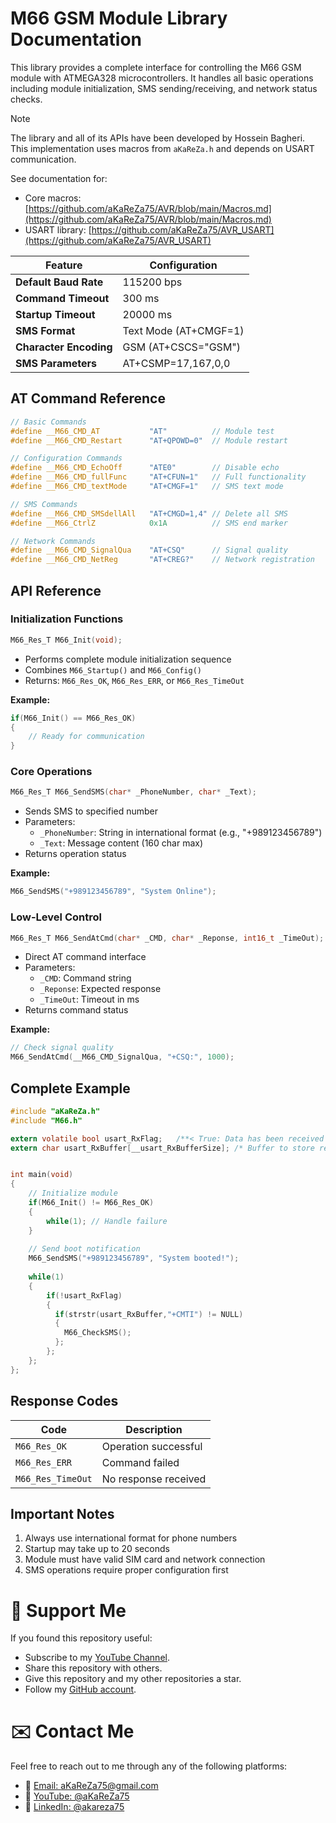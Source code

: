 # M66 GSM Module Library Documentation
This library provides a complete interface for controlling the M66 GSM module with ATMEGA328 microcontrollers. It handles all basic operations including module initialization, SMS sending/receiving, and network status checks.

> [!NOTE]  
> The library and all of its APIs have been developed by Hossein Bagheri.  
> This implementation uses macros from `aKaReZa.h` and depends on USART communication.  
> 
> See documentation for:  
> - Core macros: [https://github.com/aKaReZa75/AVR/blob/main/Macros.md](https://github.com/aKaReZa75/AVR/blob/main/Macros.md)  
> - USART library: [https://github.com/aKaReZa75/AVR_USART](https://github.com/aKaReZa75/AVR_USART)  

| Feature                  | Configuration               |
|--------------------------|-----------------------------|
| **Default Baud Rate**    | 115200 bps                   |
| **Command Timeout**      | 300 ms                      |
| **Startup Timeout**      | 20000 ms                    |
| **SMS Format**          | Text Mode (AT+CMGF=1)       |
| **Character Encoding**  | GSM (AT+CSCS="GSM")         |
| **SMS Parameters**      | AT+CSMP=17,167,0,0          |

## AT Command Reference

```c
// Basic Commands
#define __M66_CMD_AT           "AT"          // Module test
#define __M66_CMD_Restart      "AT+QPOWD=0"  // Module restart

// Configuration Commands  
#define __M66_CMD_EchoOff      "ATE0"        // Disable echo
#define __M66_CMD_fullFunc     "AT+CFUN=1"   // Full functionality
#define __M66_CMD_textMode     "AT+CMGF=1"   // SMS text mode

// SMS Commands
#define __M66_CMD_SMSdellAll   "AT+CMGD=1,4" // Delete all SMS
#define __M66_CtrlZ            0x1A          // SMS end marker

// Network Commands
#define __M66_CMD_SignalQua    "AT+CSQ"      // Signal quality
#define __M66_CMD_NetReg       "AT+CREG?"    // Network registration
```

## API Reference

### Initialization Functions

```c
M66_Res_T M66_Init(void);
```
- Performs complete module initialization sequence
- Combines `M66_Startup()` and `M66_Config()`
- Returns: `M66_Res_OK`, `M66_Res_ERR`, or `M66_Res_TimeOut`

**Example:**
```c
if(M66_Init() == M66_Res_OK) 
{
    // Ready for communication
}
```

### Core Operations

```c
M66_Res_T M66_SendSMS(char* _PhoneNumber, char* _Text);
```
- Sends SMS to specified number
- Parameters:
  - `_PhoneNumber`: String in international format (e.g., "+989123456789")
  - `_Text`: Message content (160 char max)
- Returns operation status

**Example:**
```c
M66_SendSMS("+989123456789", "System Online");
```

### Low-Level Control

```c
M66_Res_T M66_SendAtCmd(char* _CMD, char* _Reponse, int16_t _TimeOut);
```
- Direct AT command interface
- Parameters:
  - `_CMD`: Command string
  - `_Reponse`: Expected response
  - `_TimeOut`: Timeout in ms
- Returns command status

**Example:**
```c
// Check signal quality
M66_SendAtCmd(__M66_CMD_SignalQua, "+CSQ:", 1000);
```

## Complete Example

```c
#include "aKaReZa.h"
#include "M66.h"

extern volatile bool usart_RxFlag;   /**< True: Data has been received completely */   
extern char usart_RxBuffer[__usart_RxBufferSize]; /* Buffer to store received data, with defined size */


int main(void)
{
    // Initialize module
    if(M66_Init() != M66_Res_OK) 
    {
        while(1); // Handle failure
    }
    
    // Send boot notification
    M66_SendSMS("+989123456789", "System booted!");
    
    while(1) 
    {
        if(!usart_RxFlag)
        {
          if(strstr(usart_RxBuffer,"+CMTI") != NULL)
          {
            M66_CheckSMS();
          };
        };
    };
};
```

## Response Codes

| Code            | Description                  |
|-----------------|------------------------------|
| `M66_Res_OK`    | Operation successful         |
| `M66_Res_ERR`   | Command failed               |
| `M66_Res_TimeOut` | No response received        |

## Important Notes

1. Always use international format for phone numbers
2. Startup may take up to 20 seconds
3. Module must have valid SIM card and network connection
4. SMS operations require proper configuration first

# 🌟 Support Me
If you found this repository useful:
- Subscribe to my [YouTube Channel](https://www.youtube.com/@aKaReZa75).
- Share this repository with others.
- Give this repository and my other repositories a star.
- Follow my [GitHub account](https://github.com/aKaReZa75).

# ✉️ Contact Me
Feel free to reach out to me through any of the following platforms:
- 📧 [Email: aKaReZa75@gmail.com](mailto:aKaReZa75@gmail.com)
- 🎥 [YouTube: @aKaReZa75](https://www.youtube.com/@aKaReZa75)
- 💼 [LinkedIn: @akareza75](https://www.linkedin.com/in/akareza75)
